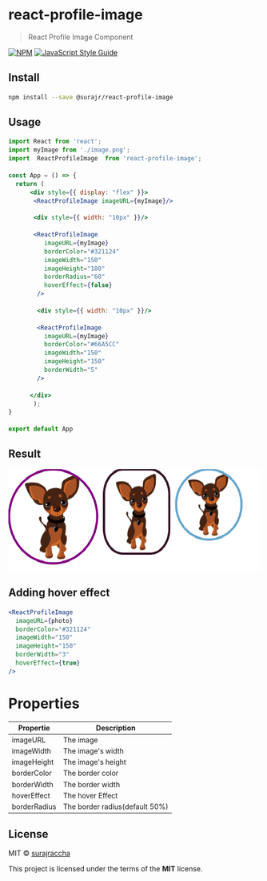 # react-profile-image

> React Profile Image Component

[![NPM](https://img.shields.io/npm/v/@surajr/react-profile-image.svg)](https://www.npmjs.com/package/@surajr/react-profile-image) [![JavaScript Style Guide](https://img.shields.io/badge/code_style-standard-brightgreen.svg)](https://standardjs.com)

## Install

```bash
npm install --save @surajr/react-profile-image
```

## Usage

```jsx
import React from 'react';
import myImage from './image.png';
import  ReactProfileImage  from 'react-profile-image';

const App = () => {
  return (
      <div style={{ display: "flex" }}>
       <ReactProfileImage imageURL={myImage}/>

       <div style={{ width: "10px" }}/>
        
       <ReactProfileImage
          imageURL={myImage}
          borderColor="#321124"
          imageWidth="150"
          imageHeight="180"
          borderRadius="60"
          hoverEffect={false}
        />

        <div style={{ width: "10px" }}/>

        <ReactProfileImage
          imageURL={myImage}
          borderColor="#66A5CC"
          imageWidth="150"
          imageHeight="150"
          borderWidth="5"
        />

      </div>
       );
}

export default App
```

## Result

<img src="./result-example.png" alt="Result"/>

## Adding hover effect

```jsx
<ReactProfileImage
  imageURL={photo}
  borderColor="#321124"
  imageWidth="150"
  imageHeight="150"
  borderWidth="3"
  hoverEffect={true}
/>
```

# Properties

| Propertie    | Description                    |
| ------------ | ------------------------------ |
| imageURL     | The image                      |
| imageWidth   | The image's width              |
| imageHeight  | The image's height             |
| borderColor  | The border color               |
| borderWidth  | The border width               |
| hoverEffect  | The hover Effect               |
| borderRadius | The border radius(default 50%) |

## License

MIT © [surajraccha](https://github.com/surajraccha/react-profile-image/blob/main/LICENSE.md)

This project is licensed under the terms of the **MIT** license.
